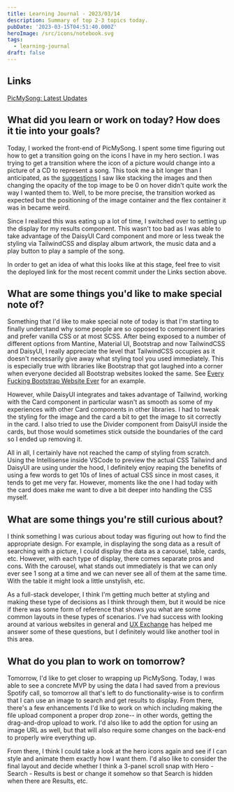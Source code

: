 ```yaml
---
title: Learning Journal - 2023/03/14
description: Summary of top 2-3 topics today.
pubDate: '2023-03-15T04:51:40.000Z'
heroImage: /src/icons/notebook.svg
tags:
  - learning-journal
draft: false
---
```


## Links

[PicMySong: Latest Updates](https://pic-my-song-client-oaw0lrkm5-kennywlino.vercel.app/ "")

## What did you learn or work on today? How does it tie into your goals?

Today, I worked the front-end of PicMySong. I spent some time figuring out how to get a transition going on the icons I have in my hero section. I was trying to get a transition where the icon of a picture would change into a picture of a CD to represent a song. This took me a bit longer than I anticipated, as the [suggestions](http://css3.bradshawenterprises.com/cfimg/ "suggestions") I saw like stacking the images and then changing the opacity of the top image to be 0 on hover didn't quite work the way I wanted them to. Well, to be more precise, the transition worked as expected but the positioning of the image container and the flex container it was in became weird.

Since I realized this was eating up a lot of time, I switched over to setting up the display for my results component. This wasn't too bad as I was able to take advantage of the DaisyUI Card component and more or less tweak the styling via TailwindCSS and display album artwork, the music data and a play button to play a sample of the song.

In order to get an idea of what this looks like at this stage, feel free to visit the deployed link for the most recent commit under the Links section above.

## What are some things you'd like to make special note of?

Something that I'd like to make special note of today is that I'm starting to finally understand why some people are so opposed to component libraries and prefer vanilla CSS or at most SCSS. After being exposed to a number of different options from Mantine, Material UI, Bootstrap and now TailwindCSS and DaisyUI, I really appreciate the level that TailwindCSS occupies as it doesn't necessarily give away what styling tool you used immediately. This is especially true with libraries like Bootstrap that got laughed into a corner when everyone decided all Bootstrap websites looked the same. See [Every Fucking Bootstrap Website Ever](https://www.dagusa.com/ "") for an example.

However, while DaisyUI integrates and takes advantage of Tailwind, working with the Card component in particular wasn't as smooth as some of my experiences with other Card components in other libraries. I had to tweak the styling for the image and the card a bit to get the image to sit correctly in the card. I also tried to use the Divider component from DaisyUI inside the cards, but those would sometimes stick outside the boundaries of the card so I ended up removing it.

All in all, I certainly have not reached the camp of styling from scratch. Using the Intellisense inside VSCode to preview the actual CSS Tailwind and DaisyUI are using under the hood, I definitely enjoy reaping the benefits of using a few words to get 10s of lines of actual CSS since in most cases, it tends to get me very far. However, moments like the one I had today with the card does make me want to dive a bit deeper into handling the CSS myself.

## What are some things you're still curious about?

I think something I was curious about today was figuring out how to find the appropriate design. For example, in displaying the song data as a result of searching with a picture, I could display the data as a carousel, table, cards, etc. However, with each type of display, there comes separate pros and cons. With the carousel, what stands out immediately is that we can only ever see 1 song at a time and we can never see all of them at the same time. With the table it might look a little unstylish, etc.

As a full-stack developer, I think I'm getting much better at styling and making these type of decisions as I think through them, but it would be nice if there was some form of reference that shows you what are some common layouts in these types of scenarios. I've had success with looking around at various websites in general and [UX Exchange](https://ux.stackexchange.com/ "") has helped me answer some of these questions, but I definitely would like another tool in this area.

## What do you plan to work on tomorrow?

Tomorrow, I'd like to get closer to wrapping up PicMySong. Today, I was able to see a concrete MVP by using the data I had saved from a previous Spotify call, so tomorrow all that's left to do functionality-wise is to confirm that I can use an image to search and get results to display. From there, there's a few enhancements I'd like to work on which including making the file upload component a proper drop zone-- in other words, getting the drag-and-drop upload to work. I'd also like to add the option for using an image URL as well, but that will also require some changes on the back-end to properly wire everything up.

From there, I think I could take a look at the hero icons again and see if I can style and animate them exactly how I want them. I'd also like to consider the final layout and decide whether I think a 3-panel scroll snap with Hero - Search - Results is best or change it somehow so that Search is hidden when there are Results, etc.
